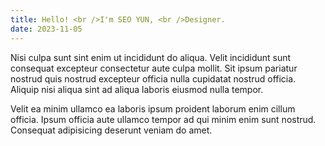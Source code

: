 ```yaml
---
title: Hello! <br />I'm SEO YUN, <br />Designer.
date: 2023-11-05
---
```


Nisi culpa sunt sint enim ut incididunt do aliqua. Velit incididunt sunt consequat excepteur consectetur aute culpa mollit. Sit ipsum pariatur nostrud quis nostrud excepteur officia nulla cupidatat nostrud officia. Aliquip nisi aliqua sint ad aliqua laboris eiusmod nulla tempor.

Velit ea minim ullamco ea laboris ipsum proident laborum enim cillum officia. Ipsum officia aute ullamco tempor ad qui minim enim sunt nostrud. Consequat adipisicing deserunt veniam do amet.
